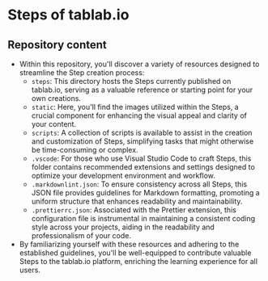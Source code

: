 # Steps of tablab.io

## Repository content

* Within this repository, you'll discover a variety of resources designed to streamline the Step creation process:
  * `steps`: This directory hosts the Steps currently published on tablab.io, serving as a valuable reference or starting point for your own creations.
  * `static`: Here, you'll find the images utilized within the Steps, a crucial component for enhancing the visual appeal and clarity of your content.
  * `scripts`: A collection of scripts is available to assist in the creation and customization of Steps, simplifying tasks that might otherwise be time-consuming or complex.
  * `.vscode`: For those who use Visual Studio Code to craft Steps, this folder contains recommended extensions and settings designed to optimize your development environment and workflow.
  * `.markdownlint.json`: To ensure consistency across all Steps, this JSON file provides guidelines for Markdown formatting, promoting a uniform structure that enhances readability and maintainability.
  * `.prettierrc.json`: Associated with the Prettier extension, this configuration file is instrumental in maintaining a consistent coding style across your projects, aiding in the readability and professionalism of your code.
* By familiarizing yourself with these resources and adhering to the established guidelines, you'll be well-equipped to contribute valuable Steps to the tablab.io platform, enriching the learning experience for all users.
